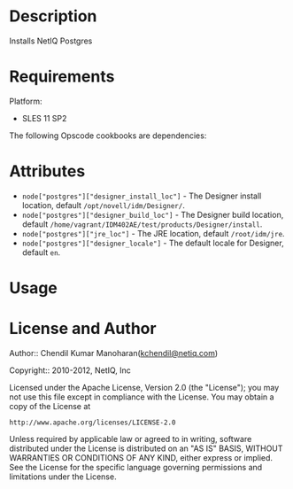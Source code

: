 Description
===========

Installs NetIQ Postgres

Requirements
============

Platform:

* SLES 11 SP2


The following Opscode cookbooks are dependencies:



Attributes
==========

* `node["postgres"]["designer_install_loc"]` - The Designer install location, default `/opt/novell/idm/Designer/`.
* `node["postgres"]["designer_build_loc"]` - The Designer build location, default `/home/vagrant/IDM402AE/test/products/Designer/install`.
* `node["postgres"]["jre_loc"]` - The JRE location, default `/root/idm/jre`.
* `node["postgres"]["designer_locale"]` - The default locale for Designer, default `en`.


Usage
=====



License and Author
==================

Author:: Chendil Kumar Manoharan(<kchendil@netiq.com>)

Copyright:: 2010-2012, NetIQ, Inc

Licensed under the Apache License, Version 2.0 (the "License");
you may not use this file except in compliance with the License.
You may obtain a copy of the License at

    http://www.apache.org/licenses/LICENSE-2.0

Unless required by applicable law or agreed to in writing, software
distributed under the License is distributed on an "AS IS" BASIS,
WITHOUT WARRANTIES OR CONDITIONS OF ANY KIND, either express or implied.
See the License for the specific language governing permissions and
limitations under the License.
